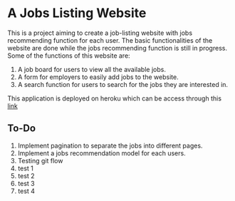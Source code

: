 # A Jobs Listing Website

This is a project aiming to create a job-listing website with jobs recommending function for each user. The basic functionalities of the website are done while the jobs recommending function is still in progress. Some of the functions of this website are:
1. A job board for users to view all the available jobs.
2. A form for employers to easily add jobs to the website.
3. A search function for users to search for the jobs they are interested in.

This application is deployed on heroku which can be access through this [link](https://jobslisting.herokuapp.com/)

## To-Do
1. Implement pagination to separate the jobs into different pages.
2. Implement a jobs recommendation model for each users.
3. Testing git flow
4. test 1
5. test 2
6. test 3
7. test 4
